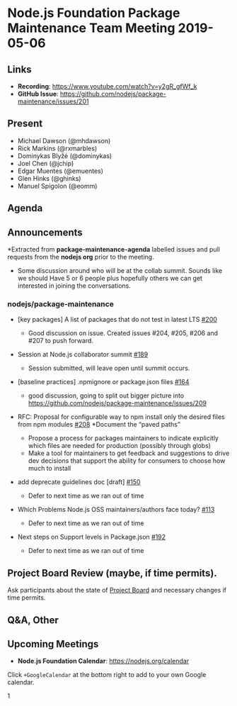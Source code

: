 # Node.js Foundation Package Maintenance Team Meeting 2019-05-06

## Links

* **Recording**:  https://www.youtube.com/watch?v=y2gR_gfWf_k
* **GitHub Issue**: https://github.com/nodejs/package-maintenance/issues/201

## Present

* Michael Dawson (@mhdawson)
* Rick Markins (@rxmarbles)
* Dominykas Blyžė (@dominykas)
* Joel Chen (@jchip)
* Edgar Muentes (@emuentes)
* Glen Hinks (@ghinks)
* Manuel Spigolon (@eomm)

## Agenda

## Announcements
 
*Extracted from **package-maintenance-agenda** labelled issues and pull requests from the **nodejs org** prior to the meeting.

* Some discussion around who will be at the collab summit.  Sounds like we should
  Have 5 or 6 people plus hopefully others we can get interested in joining the conversations.

### nodejs/package-maintenance

* \[key packages\] A list of packages that do not test in latest LTS [#200](https://github.com/nodejs/package-maintenance/issues/200)
  * Good discussion on issue.  Created issues #204, #205, #206 and #207 to
    push forward.

* Session at Node.js collaborator summit [#189](https://github.com/nodejs/package-maintenance/issues/189)
  * Session submitted, will leave open until summit occurs.

* \[baseline practices\] .npmignore or package.json files [#164](https://github.com/nodejs/package-maintenance/issues/164)
  * good discussion, going to split out bigger picture into https://github.com/nodejs/package-maintenance/issues/209

* RFC: Proposal for configurable way to npm install only the desired files from npm modules
[#208](https://github.com/nodejs/package-maintenance/issues/208)
  *Document the “paved paths”
  * Propose a process for packages maintainers to indicate explicitly which
    files are needed for production (possibly through globs)
  * Make a tool for maintainers to get feedback and suggestions to drive dev decisions
    that support the ability for consumers to choose how much to install


* add deprecate guidelines doc \[draft\] [#150](https://github.com/nodejs/package-maintenance/pull/150)
  * Defer to next time as we ran out of time

* Which Problems Node.js OSS maintainers/authors face today? [#113](https://github.com/nodejs/package-maintenance/issues/113)
  * Defer to next time as we ran out of time

* Next steps on Support levels in Package.json
[#192](https://github.com/nodejs/package-maintenance/issues/192)
  * Defer to next time as we ran out of time

## Project Board Review (maybe, if time permits).

Ask participants about the state of [Project Board](https://github.com/nodejs/package-maintenance/projects/1) and necessary changes if time permits.

## Q&A, Other

## Upcoming Meetings

* **Node.js Foundation Calendar**: https://nodejs.org/calendar

Click `+GoogleCalendar` at the bottom right to add to your own Google calendar.

1
